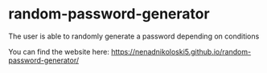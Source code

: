 # random-password-generator
The user is able to randomly generate a password depending on conditions

You can find the website here: https://nenadnikoloski5.github.io/random-password-generator/
